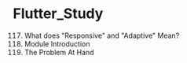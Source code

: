 # Flutter_Study

117. What does "Responsive" and "Adaptive" Mean?
137. Module Introduction
138. The Problem At Hand
